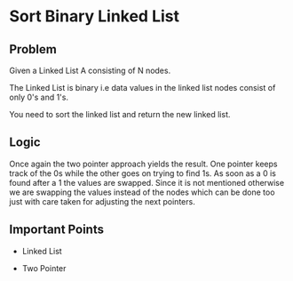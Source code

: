 # Sort Binary Linked List

## Problem

Given a Linked List A consisting of N nodes.

The Linked List is binary i.e data values in the linked list nodes consist of only 0's and 1's.

You need to sort the linked list and return the new linked list.

## Logic

Once again the two pointer approach yields the result. One pointer keeps track of the 0s while the other goes on trying to find 1s. As soon as a 0 is found after a 1 the values are swapped. Since it is not mentioned otherwise we are swapping the values instead of the nodes which can be done too just with care taken for adjusting the next pointers.

## Important Points

- Linked List

- Two Pointer
